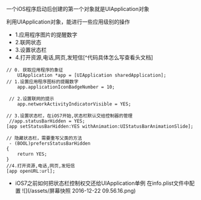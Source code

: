一个iOS程序启动后创建的第一个对象就是UIApplication对象

利用UIApplication对象，能进行一些应用级别的操作

- 1.应用程序图片的提醒数字
- 2.联网状态
- 3.设置状态栏
- 4.打开资源,电话,网页,发短信[^代码具体怎么写查看头文档]

```
// 0. 获取应用程序的象征
    UIApplication *app = [UIApplication sharedApplication];
// 1.设置应用程序图标的提醒数字
    app.applicationIconBadgeNumber = 10;
    
 // 2.设置联网的提示
    app.networkActivityIndicatorVisible = YES;
    
// 3.设置状态栏，在iOS7开始,状态栏默认交给控制器的管理
 //app.statusBarHidden = YES;
[app setStatusBarHidden:YES withAnimation:UIStatusBarAnimationSlide];

// 隐藏状态栏，需要重写父类的方法
 - (BOOL)prefersStatusBarHidden
{
    return YES;
}
//4.打开资源,电话,网页,发短信
[app openURL:url];
```
- iOS7之前如何把状态栏控制权交还给UIApplication单例
在info.plist文件中配置
![](/assets/屏幕快照 2016-12-22 09.56.16.png)